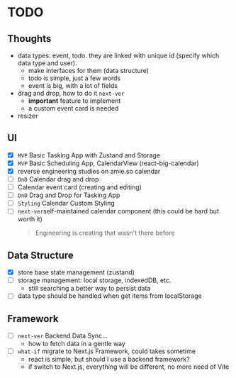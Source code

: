# TODO

## Thoughts

- data types: event, todo. they are linked with unique id (specify which data type and user).
  - make interfaces for them (data structure)
  - todo is simple, just a few words
  - event is big, with a lot of fields
- drag and drop, how to do it `next-ver`
    - **important** feature to implement
    - a custom event card is needed
- resizer

## UI

- [x] `MVP` Basic Tasking App with Zustand and Storage
- [x] `MVP` Basic Scheduling App, CalendarView (react-big-calendar)
- [x] reverse engineering studies on amie.so calendar
- [ ] `DnD` Calendar drag and drop
- [ ] Calendar event card (creating and editing)
- [ ] `DnD` Drag and Drop for Tasking App
- [ ] `Styling` Calendar Custom Styling
- [ ] `next-ver`self-maintained calendar component (this could be hard but worth it)
  > Engineering is creating that wasn't there before 

## Data Structure

- [x] store base state management (zustand)
- [ ] storage management: local storage, indexedDB, etc.
  - still searching a better way to persist data
- [ ] data type should be handled when get items from localStorage

## Framework

- [ ] `next-ver` Backend Data Sync... 
  - how to fetch data in a gentle way
- [ ] `what-if` migrate to Next.js Framework, could takes sometime
  - react is simple, but should I use a backend framework? 
  - if switch to Next.js, everything will be different, no more need of Vite